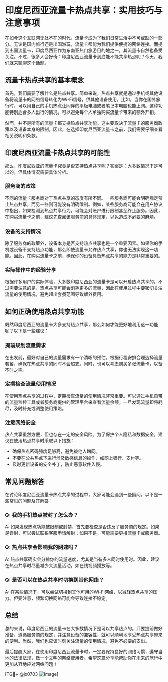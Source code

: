 # 印度尼西亚流量卡热点共享：实用技巧与注意事项

在如今这个互联网无处不在的时代，流量卡成为了我们日常生活中不可或缺的一部分。无论是国内旅行还是出国游玩，流量卡都能为我们提供便捷的网络连接。而提到出国流量卡，印度尼西亚作为东南亚热门旅游目的地之一，其流量卡自然也备受关注。不过，很多人会好奇：印度尼西亚流量卡到底能不能共享热点呢？今天，我们就来聊聊这个话题。

## 流量卡热点共享的基本概念

首先，我们需要了解什么是热点共享。简单来说，热点共享就是通过手机或其他设备将流量卡的网络信号转化为Wi-Fi信号，供其他设备使用。比如，当你在国外旅行时，可以用自己的手机热点让同伴的平板电脑或者笔记本电脑也能上网。这种功能特别适合多人出行的情况，可以避免每个人单独购买流量卡带来的额外开销。

然而，并不是所有的流量卡都支持热点共享功能。这主要取决于流量卡的服务商政策以及设备本身的限制。因此，在选择印度尼西亚流量卡之前，我们需要仔细查看相关说明和条款。

## 印度尼西亚流量卡热点共享的可能性

那么，印度尼西亚的流量卡究竟是否支持热点共享呢？答案是：大多数情况下是可以的，但具体情况需要具体分析。

### 服务商的政策

不同的流量卡服务商对于热点共享的态度有所不同。一些服务商可能会明确规定禁止热点共享，而另一些则可能没有明确限制。例如，某些服务商可能会在用户协议中指出，如果检测到热点共享行为，可能会对账户进行限制甚至终止服务。因此，在购买流量卡之前，建议先查阅该服务商的具体规定，以免造成不必要的麻烦。

### 设备的支持情况

除了服务商的政策外，设备本身是否支持热点共享也是一个重要因素。如果你的手机或设备不支持热点功能，那么即使流量卡允许热点共享，你也无法实现这一功能。因此，在购买流量卡之前，确保你的设备具备热点共享的能力是非常重要的。

### 实际操作中的经验分享

根据许多用户的实际体验，大多数印度尼西亚的流量卡是可以开启热点共享的。不过需要注意的是，热点共享可能会消耗更多的流量，因此在使用过程中要密切关注流量的使用情况，避免超出套餐范围导致额外费用。

## 如何正确使用热点共享功能

既然印度尼西亚的流量卡大多支持热点共享，那么如何才能更好地利用这一功能呢？以下是一些建议：

### 提前规划流量需求

在出发前，最好对自己的流量需求有一个清晰的预估。根据行程安排合理选择流量套餐，确保在热点共享的同时不会超支。同时，也可以考虑购买多张流量卡，以备不时之需。

### 定期检查流量使用情况

在使用热点共享的过程中，定期检查流量的使用情况非常重要。可以通过手机自带的流量监控工具或者服务商提供的管理平台来查看流量余额。一旦发现流量即将耗尽，及时补充或调整使用策略。

### 注意网络安全

热点共享虽然方便，但也存在一定的安全风险。为了保护个人隐私和数据安全，建议在使用热点共享时采取以下措施：

- 确保热点密码强度足够高，避免被他人蹭网。
- 不要在公共热点下进行涉及敏感信息的操作，如网上银行、支付等。
- 及时更新设备的安全补丁，防止恶意软件入侵。

## 常见问题解答

在讨论印度尼西亚流量卡热点共享的过程中，大家可能会遇到一些疑问。以下是一些常见的问题及其解答：

### Q: 我的手机热点被封了怎么办？

A: 如果发现热点功能被限制或封禁，首先要检查是否违反了服务商的规定。如果是误封，可以尝试联系客服申请解封；如果不是，可能需要更换流量卡或服务商。

### Q: 热点共享会影响我的网速吗？

A: 热点共享确实会分摊你的流量速度，尤其是当有多人同时使用时。因此，建议在热点共享时尽量减少大流量活动，如在线视频播放等。

### Q: 是否可以在热点共享时切换到其他网络？

A: 在某些情况下，可以尝试切换到其他可用的Wi-Fi网络，以减轻热点共享的压力。但要注意，频繁切换网络可能会导致连接不稳定。

## 总结

总的来说，印度尼西亚的流量卡在大多数情况下是可以共享热点的。只要提前做好准备，遵循服务商的规定，并注意设备的兼容性，就可以顺利地享受热点共享带来的便利。当然，我们也应该时刻关注流量的使用情况，避免不必要的支出。

最后提醒大家，在使用印度尼西亚流量卡时，一定要保持良好的网络习惯，遵守当地的法律法规，做一个文明的网络使用者。希望这篇分享能帮助你在未来的旅行中更加从容地应对网络问题！

[TG💪+ @jx0703 ![Image](https://github.com/user-attachments/assets/dbca1d08-cadb-493c-b0ec-ad6f7a83f270)]